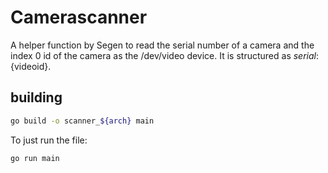 # Camerascanner
A helper function by Segen to read the serial number of a camera and the index 0 id of the camera as the /dev/video device. It is structured as ${serial}:${videoid}.

## building
```bash
go build -o scanner_${arch} main
```
To just run the file:
```bash
go run main
```
